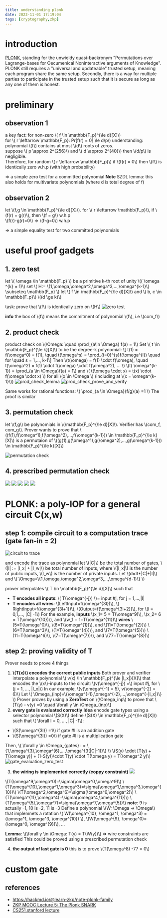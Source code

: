 ```yaml
---
title: understanding plonk
date: 2023-11-01 17:19:04
tags: [cryptography,zkp]
---
```


<script
  src="https://cdn.mathjax.org/mathjax/latest/MathJax.js?config=TeX-AMS-MML_HTMLorMML"
  type="text/javascript">
</script>

# introduction
[PLONK](https://eprint.iacr.org/2019/953), standing for the unwieldy quasi-backronym "Permutations over Lagrange-bases for Oecumenical Noninteractive arguments of Knowledge". PLONK still requires a "universal and updateable" trusted setup, meaning each program share the same setup. Secondly, there is a way for multiple parties to participate in the trusted setup such that it is secure as long as any one of them is honest.


# preliminary
## observation 1
a key fact: for non-zero \\( f \in \mathbb{F_p}^{\le d}[X]\\) <br>
for \\( r  \leftarrow \mathbb{F_p}: Pr[f(r) = 0] \le d/p\\)
understanding: polynomial \\(f\\) contains at most \\(d\\) roots of zeros. <br>
suppose \\( p \approx 2^{256}\\) and  \\( d \approx 2^{40}\\) then \\(d/p\\) is negligible. <br>
Therefore, for random \\( r  \leftarrow \mathbb{F_p}\\) if \\(f(r) = 0\\) then \\(f\\) is identically zero w.h.p (with high probability)

=> a simple zero test for a committed polynomial
**Note** SZDL lemma: this also holds for multivariate polynomials (where d is total degree of f) 

## observation 2
let \\(f,g \in \mathbb{F_p}^{\le d}[X]\\).
for \\( r  \leftarrow \mathbb{F_p}\\), if \\(f(r) = g(r)\\), then \\(f = g\\) w.h.p <br>
\\(f(r)-g(r)=0\\) => \\(f-g=0\\) w.h.p <br>

=> a simple equality test for two committed polynomials

# useful proof gadgets
## 1. zero test
let \\( \omega \in \mathbb{F_p} \\) be a primitive k-th root of unity \\(( \omega ^{k} = 1)\\)
set \\( H:= \\{1,\omega,\omega^2,\omega^3,...,\omega^{k-1}\\}  \subseteq \mathbb{F_p} \\)
let \\( f \in \mathbb{F_p}^{\le d}[X]\\) and \\( b, c \in \mathbb{F_p}\\)  \\((d \ge k)\\)

task: prove that \\(f\\) is identically zero on \\(H\\)
![zero test](images/zkp/plonk/zero_test.png)

**info** the box of \\(f\\) means the commitment of polynomial \\(f\\), i.e \\(com_f\\)

## 2. product check
product check on \\(\Omega: \quad \prod_{a\in \Omega} f(a) = 1\\)
Set \\( t \in \mathbb{F_p}^{\le k}[X]\\) to be the degree-k polynomial:
\\[ t(1) = f(\omega^0) = f(1), \quad t(\omega^s) = \prod_{i=0}^{s}f(\omega^{i}) \quad for \quad s = 1,..., k-1\\]
Then 
\\(t(\omega) = f(1) \cdot f(\omega), \quad t(\omega^2) = f(1) \cdot f(\omega) \cdot f(\omega^2), ... \\)
\\(t( \omega^{k-1}) = \prod_{a \in \Omega}f(a) = 1\\)
and \\( t(\omega \cdot x) = t(x) \cdot f(\omega \cdot x) \\) for all \\(x \in \Omega \\) (including at \\(x = \omega^{k-1}\\))
![prod_check_lemma](/images/zkp/plonk/prod_check_lemma.png)
![prod_check_prove_and_verify](/images/zkp/plonk/prod_check_prove_verify.png)

Same works for rational functions: \\( \prod_{a \in \Omega}{f/g}(a) =1 \\)
The proof is similar

## 3. permutation check
let \\(f,g\\) be polynomials in \\(\mathbb{F_p}^{\le d}[X]\\). Verifier has \\(com_f, com_g\\).
Prover wants to prove that \\((f(1),f(\omega^1),f(\omega^2),...,f(\omega^{k-1})) \in \mathbb{F_p}^{\le k}[X]\\) is a permutaion of \\((g(1),g(\omega^1),g(\omega^2),...,g(\omega^{k-1})) \in \mathbb{F_p}^{\le k}[X]\\)

![permutation check](/images/zkp/plonk/permutation_check.png)

## 4. prescribed permutation check
![](/images/zkp/plonk/prescribed_perm_check_problem.png)
![](/images/zkp/plonk/prescribed_perm_check_problem_quadratic.png)
![](/images/zkp/plonk/prescribed_perm_check_problem_reduce.png)
![](/images/zkp/plonk/prescribed_perm_check_problem_prove_verify.png)
![](/images/zkp/plonk/prescribed_perm_check_problem_complete.png)

# PLONK: a poly-IOP for a general circuit C(x,w)
## step 1: compile circuit to a computation trace (gate fan-in = 2)
![circuit to trace](images/zkp/plonk/plonk_circuit_to_trace.png)

and encode the trace as polynomial
let \\(|C|\\) be the total number of gates, \\(|I| := |I_x| + |I_w|\\) be total number of inputs, where \\(|I_x|\\) is the number of public inputs, \\(I_w\\) is the number of private inputs.
Let \\(d=3*|C|+|I|\\) and \\( \Omega=\\{1,\omega,\omega^2,\omega^3,...,\omega^{d-1}\\} \\)

prover interpolates \\( T \in \mathbb{F_p}^{\le d}[X]\\) such that
- **T encodes all inputs**: \\( T(\omega^{-j})  \\)= input #j, for j = 1,...,|I|
- **T encodes all wires**: 
\\(LeftInput=f(\omega^{3l})\\), \\(  RightInput=f(\omega^{3l+1})\\), \\(Output=f(\omega^{3l+2})\\), for \\(l = 0,1,..., |C| -1\\)
For the example,
**inputs**
\\(x_1= 5 = T(\omega^9)\\), \\(x_2= 6 = T(\omega^{10})\\), and \\(w_1 = 1=T(\omega^{11})\\)
**wires**
\\(5=T(\omega^0)\\), \\(6=T(\omega^{1})\\), and \\(11=T(\omega^{2})\\)
\\(6=T(\omega^3)\\), \\(1=T(\omega^{4})\\), and \\(7=T(\omega^{5})\\)
\\(11=T(\omega^6)\\), \\(7=T(\omega^{7})\\), and \\(77=T(\omega^{8})\\)


## step 2: proving validity of T
Prover needs to prove 4 things
1. **\\(T(x)\\) encodes the correct public inputs**
Both prover and verifier interpolate a polynomial \\( v(x) \in \mathbb{F_p}^{\le |I_x|}[X]\\)
that encodes the \\(x\\)-inputs to the circuit:
\\(v(\omega^{-j}) =\\) input #j, for \\(j = 1, ..., |I_x|\\)
In our example, \\(v(\omega^{-1} = 5), v(\omega^{-2} = 6)\\)
Let \\( \Omega_{inp}=\\{\omega^{-1},\omega^{-2},...,\omega^{-|I_x|}\\} \\)
Prover proves by using a **ZeroTest** on \\(\Omega_inp\\) to prove that
\\[T(y) - v(y) =0 \quad \forall y \in \Omega_{inp}\\]
2. **every gate is evaluated correctly**
**Idea** encode gate types using a selector polynomial \\(S(X)\\)
define \\(S(X) \in  \mathbb{F_p}^{\le d}[X]\\) such that \\( \forall l = 0, ..., |C| -1\\):
- \\(S(\omega^{3l}) =1\\) if gate #l is an addition gate
- \\(S(\omega^{3l}) =0\\) if gate #l is a multiplication gate

Then, \\( \forall y \in   \Omega_{gates} : = \\{1,\omega^{3},\omega^{6},...,\omega^{3(|C|-1)}\\} \\)
\\(S(y) \cdot [T(y) + T(\omega y)] + (1-S(y))\cdot T(y) \cdot T(\omega y) = T(\omega^2 y)\\)
![gate_evaluation_zero_test](/images/zkp/plonk/gate_evaluation_zero_test.png)

3. **the wiring is implemented correctly (coppy constraint)**
![](/images/zkp/plonk/copy_constraint_example.png)

  \\(T(\omega^9,\omega^0)=\sigma(\omega^0,\omega^9)\\)
  \\(T(\omega^{10},\omega^1,\omega^3)=\sigma(\omega^1,\omega^3,\omega^{10})\\)
  \\(T(\omega^2,\omega^6)=\sigma(\omega^6,\omega^2)\\)
  \\(T(\omega^{11},\omega^4)=\sigma(\omega^4,\omega^{11})\\)
    \\(T(\omega^{5},\omega^7)=\sigma(\omega^7,\omega^{5})\\)
**note**: 9 is actually -1, 10 is -2, 11 is -3
Define a polynomial \\(W: \Omega -> \Omega\\) that implemnets a rotation
\\( W(\omega^{10}, \omega^1, \omega^3) =(\omega^1, \omega^3, \omega^{10}) \\), \\(W(\omega^{9}, \omega^0)=(\omega^0, \omega^{9})\\), ...

**Lemma**: \\(\forall y \in \Omega: T(y) = T(W(y))\\) => wire constraints are satisfied
This could be proved using a prescribed permutation check

4. **the output of last gate is 0**
this is to prove \\(T(\omega^8) -77 = 0\\)

# custom gate

## references
- https://hackmd.io/@learn-zkp/note-plonk-family
- [ZKP MOOC Lecture 5: The Plonk SNARK](https://www.youtube.com/watch?v=A0oZVEXav24)
- [CS251.stanford lecture](https://cs251.stanford.edu/lectures/lecture15.pdf)


